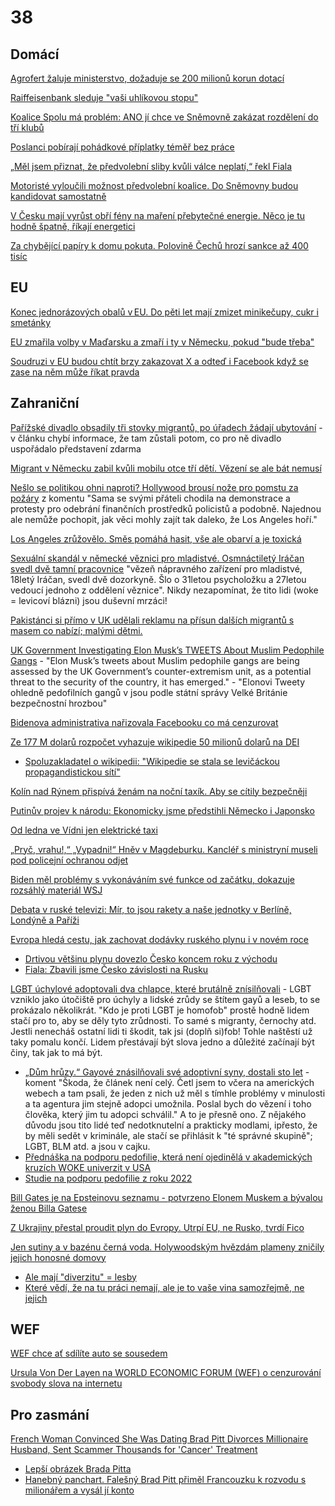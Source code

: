 # 38

## Domácí

[Agrofert žaluje ministerstvo, dožaduje se 200 milionů korun dotací](https://www.novinky.cz/clanek/domaci-agrofert-zaluje-ministerstvo-dozaduje-se-200-milionu-korun-dotaci-40504482)

[Raiffeisenbank sleduje "vaši uhlíkovou stopu"](https://x.com/TomanekJan/status/1878778277155799152)

[Koalice Spolu má problém: ANO jí chce ve Sněmovně zakázat rozdělení do tří klubů](https://www.novinky.cz/clanek/domaci-koalice-spolu-ma-problem-ano-ji-chce-ve-snemovne-zakazat-rozdeleni-do-tri-klubu-40503883)

[Poslanci pobírají pohádkové příplatky téměř bez práce](https://www.novinky.cz/clanek/domaci-poslanci-pobiraji-pohadkove-priplatky-temer-bez-prace-40503762)

[„Měl jsem přiznat, že předvolební sliby kvůli válce neplatí,“ řekl Fiala](https://www.echo24.cz/a/HJxcg/zpravy-domov-rozhovor-s-fialou-cnn-prima-news)

[Motoristé vyloučili možnost předvolební koalice. Do Sněmovny budou kandidovat samostatně](https://www.novinky.cz/clanek/domaci-motoriste-vyloucili-moznost-predvolebni-koalice-do-snemovny-budou-kandidovat-samostatne-40504165)

[V Česku mají vyrůst obří fény na maření přebytečné energie. Něco je tu hodně špatně, říkají energetici ](https://www.irozhlas.cz/ekonomika/v-cesku-maji-vyrust-obri-feny-na-mareni-prebytecne-energie-neco-je-tu-hodne_2501100615_jaf)

[Za chybějící papíry k domu pokuta. Polovině Čechů hrozí sankce až 400 tisíc](https://www.idnes.cz/zpravy/domaci/sankce-pokuta-projektova-dokumentace-dum-stavebni-urad.A250110_194244_domaci_kori?zdroj=otvirak)

## EU

[Konec jednorázových obalů v EU. Do pěti let mají zmizet minikečupy, cukr i smetánky](https://www.novinky.cz/clanek/ekonomika-konec-jednorazovych-obalu-v-eu-do-peti-let-maji-zmizet-minikecupy-cukr-i-smetanky-40503663)

[EU zmařila volby v Maďarsku a zmaří i ty v Německu, pokud "bude třeba"](https://x.com/elonmusk/status/1877796743036743891)

[Soudruzi v EU budou chtít brzy zakazovat X a odteď i Facebook když se zase na něm může říkat pravda](https://x.com/visegrad24/status/1878077435121418485)

## Zahraniční

[Pařížské divadlo obsadily tři stovky migrantů, po úřadech žádají ubytování](https://www.idnes.cz/zpravy/zahranicni/francie-divadlo-migranti-squatteri-migrace.A250114_180619_zahranicni_dtt) - v článku chybí informace, že tam zůstali potom, co pro ně divadlo uspořádalo představení zdarma

[Migrant v Německu zabil kvůli mobilu otce tří dětí. Vězení se ale bát nemusí](https://cnn.iprima.cz/kvuli-mobilu-usmrtil-kopem-jineho-migranta-nemecka-policie-pustila-marocana-par-hodin-predtim-462897)

[Nešlo se politikou ohni naproti? Hollywood brousí nože pro pomstu za požáry](https://www.idnes.cz/zpravy/zahranicni/pozar-los-angeles-kalifornie-hollywood-herci-politika-hasici.A250113_180232_zahranicni_ceve) z komentu "Sama se svými přáteli chodila na demonstrace a protesty pro odebrání finančních prostředků policistů a podobně. Najednou ale nemůže pochopit, jak věci mohly zajít tak daleko, že Los Angeles hoří."

[Los Angeles zrůžovělo. Směs pomáhá hasit, vše ale obarví a je toxická](https://www.idnes.cz/zpravy/zahranicni/haseni-ruzova-barva-los-angeles-pozar.A250114_095018_zahranicni_ert)

[Sexuální skandál v německé věznici pro mladistvé. Osmnáctiletý Iráčan svedl dvě tamní pracovnice](https://www.novinky.cz/clanek/zahranicni-sexualni-skandal-v-nemecke-veznici-pro-mladistve-osmnactilety-iracan-svedl-dve-tamni-pracovnice-40503804#dop_ab_variant=0&dop_id=40503804&dop_req_id=qHSJT1RlCki-202501110806&dop_source_zone_name=novinky.web.nexttoart) "vězeň nápravného zařízení pro mladistvé, 18letý Iráčan, svedl dvě dozorkyně. Šlo o 31letou psycholožku a 27letou vedoucí jednoho z oddělení věznice". Nikdy nezapomínat, že tito lidi (woke = levicoví blázni) jsou duševní mrzáci!

[Pakistánci si přímo v UK udělali reklamu na přísun dalších migrantů s masem co nabízí; malými dětmi.](https://x.com/okurkabinladin/status/1878162413985353927)

[UK Government Investigating Elon Musk’s TWEETS About Muslim Pedophile Gangs](https://modernity.news/2025/01/10/uk-government-investigating-elon-musks-tweets-about-muslim-pedophile-gangs/) - "Elon Musk’s tweets about Muslim pedophile gangs are being assessed by the UK Government’s counter-extremism unit, as a potential threat to the security of the country, it has emerged." - "Elonovi Tweety ohledně pedofilních gangů v jsou podle státní správy Velké Británie bezpečnostní hrozbou"

[Bidenova administrativa nařizovala Facebooku co má cenzurovat](https://x.com/libsoftiktok/status/1877785122314875330)

[Ze 177 M dolarů rozpočet vyhazuje wikipedie 50 milionů dolarů na DEI](https://nypost.com/2024/12/25/business/elon-musk-urges-supporters-not-to-donate-to-wikipedia-over-dei/)
 * [Spoluzakladatel o wikipedii: "Wikipedie se stala se levičáckou propagandistickou sítí"](https://x.com/MarioNawfal/status/1873995029401763885)

[Kolín nad Rýnem přispívá ženám na noční taxík. Aby se cítily bezpečněji](https://www.seznamzpravy.cz/clanek/zahranicni-stredni-evropa-kolin-nad-rynem-prispiva-zenam-na-nocni-taxik-aby-se-citily-bezpecneji-266758)

[Putinův projev k národu: Ekonomicky jsme předstihli Německo i Japonsko](https://www.novinky.cz/clanek/zahranicni-evropa-ruska-ekonomika-je-v-poradku-uklidnuje-putin-obcany-40501750)

[Od ledna ve Vídni jen elektrické taxi](https://x.com/JanJana84/status/1869826542232318418)

[„Pryč, vrahu!,“ „Vypadni!“ Hněv v Magdeburku. Kancléř s ministryní museli pod policejní ochranou odjet](https://www.echo24.cz/a/H9bMy/zpravy-svet-hnev-magdeburk-vypiskali-kancler-scholz-policie)

[Biden měl problémy s vykonáváním své funkce od začátku, dokazuje rozsáhlý materiál WSJ](https://www.novinky.cz/clanek/zahranicni-biden-mel-problemy-s-vykonavanim-sve-funkce-od-zacatku-dokazuje-rozsahly-material-wsj-40502114)

[Debata v ruské televizi: Mír, to jsou rakety a naše jednotky v Berlíně, Londýně a Paříži](https://www.novinky.cz/clanek/valka-na-ukrajine-debata-v-ruske-televizi-mir-to-jsou-rakety-a-nase-jednotky-v-berline-londyne-a-parizi-40502167)

[Evropa hledá cestu, jak zachovat dodávky ruského plynu i v novém roce](https://www.novinky.cz/clanek/ekonomika-evropa-hleda-cestu-jak-zachovat-dodavky-ruskeho-plynu-i-v-novem-roce-40501937)
 * [Drtivou většinu plynu dovezlo Česko koncem roku z východu](https://www.idnes.cz/ekonomika/domaci/plyn-dovoz-vychod-rusko.A241230_111419_ekonomika_ven)
 * [Fiala: Zbavili jsme Česko závislosti na Rusku](https://www.facebook.com/petr.fiala1964/posts/posunuli-jsme-%C4%8Desko-sm%C4%9Brem-k-energetick%C3%A9-nez%C3%A1vislosti-rozhodli-jsme-o-v%C3%BDstavb%C4%9B-d/1122412945914774/)

[LGBT úchylové adoptovali dva chlapce, které brutálně znísilňovali](https://nypost.com/2024/12/23/us-news/georgia-couple-convicted-for-sickening-sexual-abuse-of-adopted-sons-get-100-years-in-jail-a-house-of-horrors/) - LGBT vzniklo jako útočiště pro úchyly a lidské zrůdy se štítem gayů a leseb, to se prokázalo několikrát. "Kdo je proti LGBT je homofob" prostě hodně lidem stačí pro to, aby se děly tyto zrůdnosti. To samé s migranty, černochy atd. Jestli nenecháš ostatní lidi ti škodit, tak jsi (doplň si)fob! Tohle naštěstí už taky pomalu končí. Lidem přestávají být slova jedno a důležité začínají být činy, tak jak to má být.
 * [„Dům hrůzy.“ Gayové znásilňovali své adoptivní syny, dostali sto let](https://www.idnes.cz/zpravy/zahranicni/zneuzivani-deti-adopce-homosexualni-par.A241225_074819_zahranicni_misl) - koment "Škoda, že článek není celý. Četl jsem to včera na amerických webech a tam psali, že jeden z nich už měl s tímhle problémy v minulosti a ta agentura jim stejně adopci umožnila. Poslal bych do vězení i toho člověka, který jim tu adopci schválil." A to je přesně ono. Z nějakého důvodu jsou tito lidé teď nedotknutelní a prakticky modlami, ipřesto, že by měli sedět v kriminále, ale stačí se přihlásit k "té správné skupině"; LGBT, BLM atd. a jsou v cajku.
 * [Přednáška na podporu pedofilie, která není ojedinělá v akademických kruzích WOKE univerzit v USA](https://x.com/AntiWokeMemes/status/1878240138783866964)
 * [Studie na podporu pedofilie z roku 2022](https://pmc.ncbi.nlm.nih.gov/articles/PMC8888370/)

[Bill Gates je na Epsteinovu seznamu - potvrzeno Elonem Muskem a bývalou ženou Billa Gatese](https://www.youtube.com/watch?v=6XqmRKf3cXE)

[Z Ukrajiny přestal proudit plyn do Evropy. Utrpí EU, ne Rusko, tvrdí Fico](https://www.idnes.cz/zpravy/zahranicni/ukrajina-plyn-ropovod-slovensko-gazprom-evropa.A250101_071918_domaci_dyn)

[Jen sutiny a v bazénu černá voda. Holywoodským hvězdám plameny zničily jejich honosné domovy](https://www.novinky.cz/clanek/zahranicni-amerika-jen-sutiny-a-v-bazenu-cerna-voda-holywoodskym-hvezdam-plameny-znicily-jejich-honosne-domovy-40503799)
 * [Ale mají "diverzitu" = lesby](https://x.com/DC_Draino/status/1876971394895872050)
 * [Které vědí, že na tu práci nemají, ale je to vaše vina samozřejmě, ne jejich](https://x.com/EndWokeness/status/1877458240050446339)

## WEF

[WEF chce ať sdílíte auto se sousedem](https://x.com/wideawake_media/status/1873717641984020769)

[Ursula Von Der Layen na WORLD ECONOMIC FORUM (WEF) o cenzurování svobody slova na internetu](https://x.com/wideawake_media/status/1873315682302996670)

## Pro zasmání

[French Woman Convinced She Was Dating Brad Pitt Divorces Millionaire Husband, Sent Scammer Thousands for 'Cancer' Treatment](https://www.latintimes.com/french-woman-convinced-she-was-dating-brad-pitt-divorces-millionaire-husband-sent-scammer-572064)
  *  [Lepší obrázek Brada Pitta](https://img-9gag-fun.9cache.com/photo/aZZDO46_700bwp.webp)
  *  [Hanebný panchart. Falešný Brad Pitt přiměl Francouzku k rozvodu s milionářem a vysál jí konto](https://www.novinky.cz/clanek/koktejl-hanebny-panchart-falesny-brad-pitt-primel-francouzku-k-rozvodu-s-milionarem-a-vysal-ji-konto-40504645)
